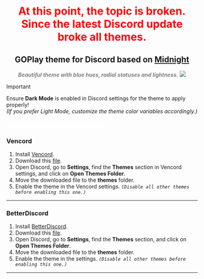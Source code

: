 <div align="center">

# <span style="color: red;">**At this point, the topic is broken. Since the latest Discord update broke all themes.**</span>

## GOPlay theme for Discord based on [Midnight](https://github.com/refact0r/midnight-discord)

<span style="color: gray;">***Beautiful theme with blue hues, radial statuses and lightness.***</span>
![](https://gitlab.com/wwn.games/GOPlay-discord/-/raw/Main/Image.png)

</div>

> [!IMPORTANT]  
> Ensure **Dark Mode** is enabled in Discord settings for the theme to apply properly!  
> *(If you prefer Light Mode, customize the theme color variables accordingly.)*

#### <span style="color: white;"> **Follow these steps to install the theme:**</span>

### Vencord
1. Install [Vencord](https://vencord.dev/).
2. Download this [file](https://gitlab.com/wwn.games/GOPlay-discord/-/raw/Main/goplay.css?ref_type=heads&inline=false).
3. Open Discord, go to **Settings**, find the **Themes** section in Vencord settings, and click on **Open Themes Folder**.
4. Move the downloaded file to the **themes** folder.
5. Enable the theme in the Vencord settings. *`(Disable all other themes before enabling this one.)`*
***
### BetterDiscord
1. Install [BetterDiscord](https://betterdiscord.app/).
2. Download this [file](https://gitlab.com/wwn.games/GOPlay-discord/-/raw/Main/goplay.css?ref_type=heads&inline=false).
3. Open Discord, go to **Settings**, find the **Themes** section, and click on **Open Themes Folder**.
4. Move the downloaded file to the **themes** folder.
5. Enable the theme in the settings. *`(Disable all other themes before enabling this one.)`*
***

